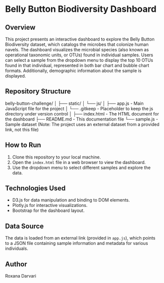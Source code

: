 # Belly Button Biodiversity Dashboard

## Overview
This project presents an interactive dashboard to explore the Belly Button Biodiversity dataset, which catalogs the microbes that colonize human navels. The dashboard visualizes the microbial species (also known as operational taxonomic units, or OTUs) found in individual samples. Users can select a sample from the dropdown menu to display the top 10 OTUs found in that individual, represented in both bar chart and bubble chart formats. Additionally, demographic information about the sample is displayed.

## Repository Structure
belly-button-challenge/
│
├── static/
│ └── js/
│ ├── app.js - Main JavaScript file for the project
│ └── .gitkeep - Placeholder to keep the js directory under version control
│
├── index.html - The HTML document for the dashboard
├── README.md - This documentation file
└── sample.js - Sample dataset (Note: The project uses an external dataset from a provided link, not this file)

## How to Run
1. Clone this repository to your local machine.
2. Open the `index.html` file in a web browser to view the dashboard.
3. Use the dropdown menu to select different samples and explore the data.

## Technologies Used
- D3.js for data manipulation and binding to DOM elements.
- Plotly.js for interactive visualizations.
- Bootstrap for the dashboard layout.

## Data Source
The data is loaded from an external link (provided in `app.js`), which points to a JSON file containing sample information and metadata for various individuals.

## Author
Roxana Darvari